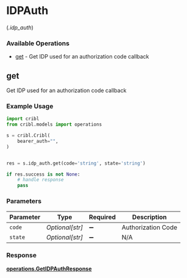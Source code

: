 # IDPAuth
(*.idp_auth*)

### Available Operations

* [get](#get) - Get IDP used for an authorization code callback

## get

Get IDP used for an authorization code callback

### Example Usage

```python
import cribl
from cribl.models import operations

s = cribl.Cribl(
    bearer_auth="",
)


res = s.idp_auth.get(code='string', state='string')

if res.success is not None:
    # handle response
    pass
```

### Parameters

| Parameter          | Type               | Required           | Description        |
| ------------------ | ------------------ | ------------------ | ------------------ |
| `code`             | *Optional[str]*    | :heavy_minus_sign: | Authorization Code |
| `state`            | *Optional[str]*    | :heavy_minus_sign: | N/A                |


### Response

**[operations.GetIDPAuthResponse](../../models/operations/getidpauthresponse.md)**

